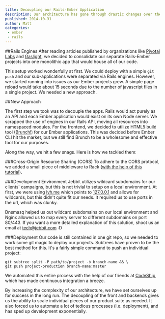 ```yaml
---
title: Decoupling our Rails-Ember Application
description: Our architecture has gone through drastic changes over the past year. Our current iteration features a decoupled client-server relationship. Using Rails strictly as an API and Node.js to serve up our frontend, we have seen massive improvements code organization and development speed.
published: 2014-10-31
author: Matt
categories:
 - ember
 - rails
---
```


##Rails Engines
After reading articles published by organizations like <a href="http://pivotallabs.com/migrating-from-a-single-rails-app-to-a-suite-of-rails-engines/">Pivotal Labs</a> and <a href="http://gaslight.co/blog/maintainable-and-scalable-systems-with-rails-engines">Gaslight</a>, we decided to consolidate our separate Rails-Ember projects into one monolithic app that would house all of our code.

This setup worked wonderfully at first. We could deploy with a simple ```git push``` and our sub-applications were separated via Rails engines. However, we started running into issues as our Ember projects grew. A simple page reload would take about 15 seconds due to the number of javascript files in a single project. We needed a new approach.

##New Approach

The first step we took was to decouple the apps.  Rails would act purely as an API and each Ember application would exist on its own Node server.  We scrapped the use of engines in our Rails API, moving all resources into namespaced modules. For the frontend, we decided to utilize HTML5 build tool (<a href="http://brunch.io/">Brunch!</a>) for our Ember applications.  This was decided before Ember CLI hit the market, but we still find Brunch to be a wholesome and effective tool for our purposes.

Along the way, we hit a few snags. Here is how we tackled them:

###Cross-Origin Resource Sharing (CORS)
To adhere to the CORS protocol, we added a small piece of middleware to Rack (<a href="http://www.rafekettler.com/blog/category/rack/">with the help of this tutorial</a>).

###Development Environment
Jebbit utilizes wildcard subdomains for our clients' campaigns, but this is not trivial to setup on a local environment. At first, we were using <a href="http://lvh.me">lvh.me</a> which points to <a href="#">127.0.0.1</a> and allows for wildcards, but this didn't quite fit our needs. It required us to use ports in the url, which was clunky.

Dnsmasq helped us out wildcard subdomains on our local environment and Nginx allowed us to map every server to different subdomains on port 80/443. If you want a more detailed explanation of this solution, shoot us an email at <a href="mailto:tech@jebbit.com">tech@jebbit.com</a> :D

###Deployment
Our code is still contained in one git repo, so we needed to work some git magic to deploy our projects. Subtrees have proven to be the best method for this. It's a fairly simple command to push an individual project:

```
git subtree split -P path/to/project -b branch-name && \
git push project-production branch-name:master
```

We automated this entire process with the help of our friends at <a href="https://codeship.io/">CodeShip</a>, which has made continuous integration a breeze.

By increasing the complexity of our architecture, we have set ourselves up for success in the long run. The decoupling of the front and backends gives us the ability to scale individual pieces of our product suite as needed. It also forced us to automate a lot of tedious processes (i.e. deployment), and has sped up development exponentially.

